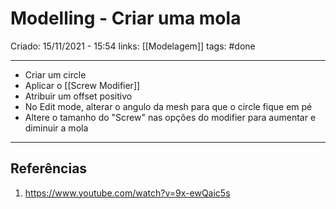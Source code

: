 # Modelling - Criar uma mola
Criado: 15/11/2021 - 15:54
links: [[Modelagem]]
tags: #done 

---

- Criar um circle
- Aplicar o [[Screw Modifier]]
- Atribuir um offset positivo
- No Edit mode, alterar o angulo da mesh para que o circle fique em pé
- Altere o tamanho do "Screw" nas opções do modifier para aumentar e diminuir a mola

---
## Referências
1. https://www.youtube.com/watch?v=9x-ewQaic5s